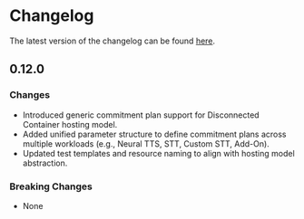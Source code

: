 # Changelog

The latest version of the changelog can be found [here](https://github.com/Azure/bicep-registry-modules/blob/main/avm/res/cognitive-services/account/CHANGELOG.md).

## 0.12.0

### Changes

- Introduced generic commitment plan support for Disconnected Container hosting model.
- Added unified parameter structure to define commitment plans across multiple workloads (e.g., Neural TTS, STT, Custom STT, Add-On).
- Updated test templates and resource naming to align with hosting model abstraction.


### Breaking Changes

- None
